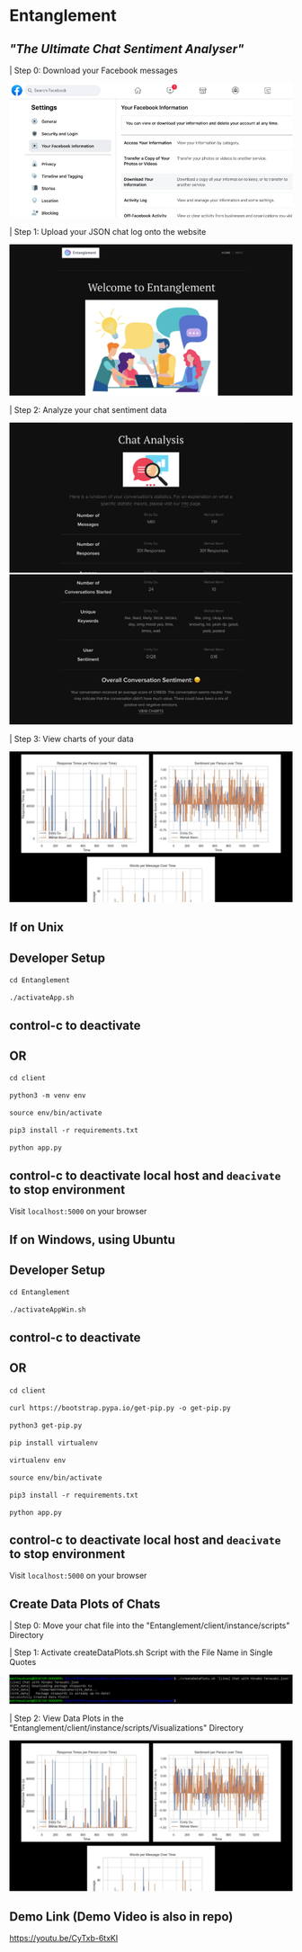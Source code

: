 # Entanglement

## *"The Ultimate Chat Sentiment Analyser"*

| Step 0: Download your Facebook messages

<img src=./client/static/FB.png />

| Step 1: Upload your JSON chat log onto the website

<img src=./client/static/HOME.png />

| Step 2: Analyze your chat sentiment data

<img src=./client/static/ANALYSE.png />

<img src=./client/static/ANALYSE-2.png />

| Step 3: View charts of your data

<img src=./client/static/CHARTS-GOOD.png />

## If on Unix
## Developer Setup

`cd Entanglement`

`./activateApp.sh`

## control-c to deactivate

## OR

`cd client`

`python3 -m venv env`

`source env/bin/activate`

`pip3 install -r requirements.txt`

`python app.py`

## control-c to deactivate local host and `deacivate` to stop environment

Visit `localhost:5000` on your browser

## If on Windows, using Ubuntu
## Developer Setup

`cd Entanglement`

`./activateAppWin.sh`

## control-c to deactivate

## OR

`cd client`

`curl https://bootstrap.pypa.io/get-pip.py -o get-pip.py`

`python3 get-pip.py`

`pip install virtualenv`

`virtualenv env`

`source env/bin/activate`

`pip3 install -r requirements.txt`

`python app.py`

## control-c to deactivate local host and `deacivate` to stop environment

Visit `localhost:5000` on your browser

## Create Data Plots of Chats
| Step 0: Move your chat file into the "Entanglement/client/instance/scripts" Directory

| Step 1: Activate createDataPlots.sh Script with the File Name in Single Quotes

<img src=./client/static/SCRIPT_ACTIVATION.png />

| Step 2: View Data Plots in the "Entanglement/client/instance/scripts/Visualizations" Directory

<img src=./client/static/CHARTS-GOOD.png />

## Demo Link (Demo Video is also in repo)

https://youtu.be/CyTxb-6txKI